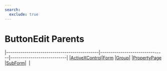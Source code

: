 ```yaml
---
search:
  exclude: true
---
```


<h1 class="heading"><span class="name">ButtonEdit Parents</span></h1>

|----------------------------------------------|--------------------------------|----------------------------|
|[ActiveXControl](../objects/activexcontrol.md)|[Form](../objects/form.md)      |[Group](../objects/group.md)|
|[PropertyPage](../objects/propertypage.md)    |[SubForm](../objects/subform.md)|&nbsp;                      |
